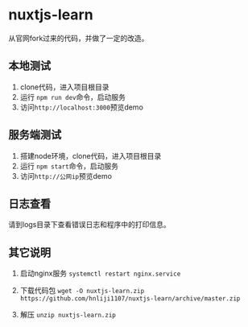 # nuxtjs-learn
从官网fork过来的代码，并做了一定的改造。

## 本地测试
1. clone代码，进入项目根目录
2. 运行 `npm run dev`命令，启动服务
3. 访问`http://localhost:3000`预览demo


## 服务端测试
1. 搭建node环境，clone代码，进入项目根目录
1. 运行 `npm start`命令，启动服务
2. 访问`http://公网ip`预览demo


## 日志查看
请到logs目录下查看错误日志和程序中的打印信息。


## 其它说明
1. 启动nginx服务
`systemctl restart nginx.service`

2. 下载代码包
`wget -O nuxtjs-learn.zip https://github.com/hnliji1107/nuxtjs-learn/archive/master.zip`

3. 解压
`unzip nuxtjs-learn.zip`

